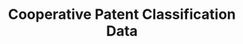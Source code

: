 ---
layout: default
bigquery: https://console.cloud.google.com/bigquery?p=patents-public-data&d=cpc&page=dataset
citation: '“Cooperative Patent Classification” by the EPO and USPTO, for public use. '
contributors: EPO, USPTO
cost: None
description: Cooperative Patent Classification Data contains the scheme and definitions
  of the Cooperative Patent Classification system for classifying patent documents.
  The CPC is the result of a partnership between the EPO and the USPTO in their joint
  effort to develop a common, internationally compatible classification system for
  technical documents, in particular patent publications, which will be used by both
  offices in the patent granting process
documentation: https://www.cooperativepatentclassification.org/cpcSchemeAndDefinitions
last_edit: Mon, 04 Apr 2022 19:07:06 GMT
location: https://www.cooperativepatentclassification.org/index
maintained_by: USPTO, EPO
schema_fields: '[''ipcConcordant'', ''breakdown_code'', ''not_allocatable'', ''limiting_references'',
  ''residualReferences'', ''symbol'', ''breakdownCode'', ''child_groups'', ''informativeReferences'',
  ''synonyms'', ''applicationReferences'', ''glossary'', ''notAllocatable'', ''titleFull'',
  ''limitingReferences'', ''title_part'', ''definition'', ''date_revised'', ''title_full'',
  ''sizeCache'', ''status'', ''informative_references'', ''residual_references'',
  ''level'', ''dateRevised'', ''application_references'', ''titlePart'', ''additional_only'',
  ''parents'', ''childGroups'', ''children'', ''ipc_concordant'']'
shortname: cooperative_patent_classification
tags:
- patents
- science
title: Cooperative Patent Classification Data
uuid: 984374a7-16e9-4b35-9445-458daceb01bf
---